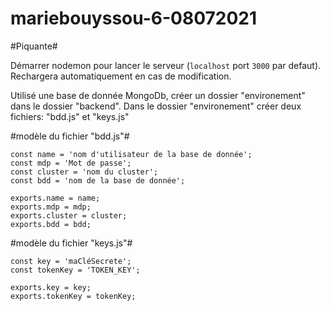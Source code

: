 # mariebouyssou-6-08072021

#Piquante#

Démarrer nodemon pour lancer le serveur (`localhost` port `3000` par defaut). Rechargera automatiquement en cas de modification.

Utilisé une base de donnée MongoDb, créer un dossier "environement" dans le dossier "backend". Dans le dossier "environement" créer deux fichiers: "bdd.js" et "keys.js"

 #modèle du fichier "bdd.js"#

    const name = 'nom d'utilisateur de la base de donnée';
    const mdp = 'Mot de passe';
    const cluster = 'nom du cluster';
    const bdd = 'nom de la base de donnée';

    exports.name = name;
    exports.mdp = mdp;
    exports.cluster = cluster;
    exports.bdd = bdd; 

  #modèle du fichier "keys.js"#

    const key = 'maCléSecrete';
    const tokenKey = 'TOKEN_KEY';

    exports.key = key;
    exports.tokenKey = tokenKey;